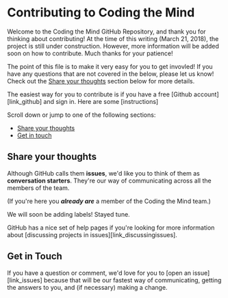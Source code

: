 # Contributing to Coding the Mind

Welcome to the Coding the Mind GitHub Repository, and thank you for thinking about contributing! At the time of this writing (March 21, 2018), the project is still under construction. However, more information will be added soon on how to contribute. Much thanks for your patience!

The point of this file is to make it very easy for you to get invovled! If you have any questions that are not covered in the below, please let us know! Check out the [Share your thoughts](#share-your-thoughts) section below for more details.

The easiest way for you to contribute is if you have a free [Github account][link_github] and sign in. Here are some [instructions]

Scroll down or jump to one of the following sections:

* [Share your thoughts](#share-your-thoughts)
* [Get in touch](#how-to-get-in-touch)

## Share your thoughts

Although GitHub calls them **issues**, we'd like you to think of them as **conversation starters**. They're our way of communicating across all the members of the team.

(If you're here you ***already are*** a member of the Coding the Mind team.)

We will soon be adding labels! Stayed tune. 

GitHub has a nice set of help pages if you're looking for more information about [discussing projects in issues][link_discussingissues].

## Get in Touch
If you have a question or comment, we'd love for you to [open an issue][link_issues] because that will be our fastest way of communicating, getting the answers to you, and (if necessary) making a change.
